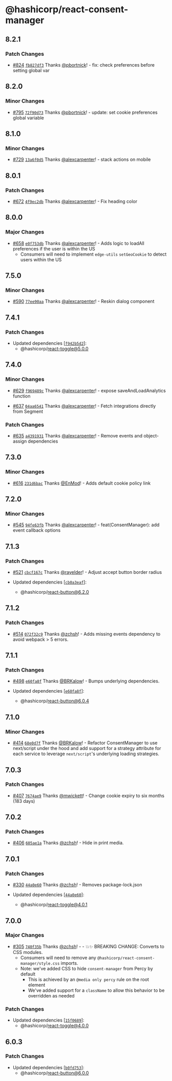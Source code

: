 # @hashicorp/react-consent-manager

## 8.2.1

### Patch Changes

- [#824](https://github.com/hashicorp/react-components/pull/824) [`fb827df3`](https://github.com/hashicorp/react-components/commit/fb827df377a04e47ae094b86eb88e97caae7e94c) Thanks [@pbortnick](https://github.com/pbortnick)! - fix: check preferences before setting global var

## 8.2.0

### Minor Changes

- [#795](https://github.com/hashicorp/react-components/pull/795) [`72f90d73`](https://github.com/hashicorp/react-components/commit/72f90d739cfd4387a2e524bc83fc187f9f7753c4) Thanks [@pbortnick](https://github.com/pbortnick)! - update: set cookie preferences global variable

## 8.1.0

### Minor Changes

- [#729](https://github.com/hashicorp/react-components/pull/729) [`13a6f0d5`](https://github.com/hashicorp/react-components/commit/13a6f0d5110c245d09188bcb998c19ea03565d3d) Thanks [@alexcarpenter](https://github.com/alexcarpenter)! - stack actions on mobile

## 8.0.1

### Patch Changes

- [#672](https://github.com/hashicorp/react-components/pull/672) [`4f9ec2db`](https://github.com/hashicorp/react-components/commit/4f9ec2dba23e8d1caedb63daa897220eb34ca76f) Thanks [@alexcarpenter](https://github.com/alexcarpenter)! - Fix heading color

## 8.0.0

### Major Changes

- [#658](https://github.com/hashicorp/react-components/pull/658) [`e0f753db`](https://github.com/hashicorp/react-components/commit/e0f753dbd942baff0fcee77918a003e4d2dbc2f5) Thanks [@alexcarpenter](https://github.com/alexcarpenter)! - Adds logic to loadAll preferences if the user is within the US
  - Consumers will need to implement `edge-utils` `setGeoCookie` to detect users within the US

## 7.5.0

### Minor Changes

- [#590](https://github.com/hashicorp/react-components/pull/590) [`77ee90aa`](https://github.com/hashicorp/react-components/commit/77ee90aab1b582ef1daffd075eb6cce8a13686e1) Thanks [@alexcarpenter](https://github.com/alexcarpenter)! - Reskin dialog component

## 7.4.1

### Patch Changes

- Updated dependencies [[`f942b5d2`](https://github.com/hashicorp/react-components/commit/f942b5d291c50cbdafe0e3c49319235ba87c1497)]:
  - @hashicorp/react-toggle@5.0.0

## 7.4.0

### Minor Changes

- [#629](https://github.com/hashicorp/react-components/pull/629) [`f969489c`](https://github.com/hashicorp/react-components/commit/f969489c704bc36fcf37ab12db19624bca73e642) Thanks [@alexcarpenter](https://github.com/alexcarpenter)! - expose saveAndLoadAnalytics function

* [#637](https://github.com/hashicorp/react-components/pull/637) [`04aa6541`](https://github.com/hashicorp/react-components/commit/04aa6541578aee4da36cf02876512dd2a7eea4af) Thanks [@alexcarpenter](https://github.com/alexcarpenter)! - Fetch integrations directly from Segment

### Patch Changes

- [#635](https://github.com/hashicorp/react-components/pull/635) [`a4391931`](https://github.com/hashicorp/react-components/commit/a4391931102eb03d95943d9ec30cd10709215067) Thanks [@alexcarpenter](https://github.com/alexcarpenter)! - Remove events and object-assign dependencies

## 7.3.0

### Minor Changes

- [#616](https://github.com/hashicorp/react-components/pull/616) [`231d6bac`](https://github.com/hashicorp/react-components/commit/231d6bacb380e1ea1ec2f6156a70b8b296dc635c) Thanks [@EnMod](https://github.com/EnMod)! - Adds default cookie policy link

## 7.2.0

### Minor Changes

- [#545](https://github.com/hashicorp/react-components/pull/545) [`94fe63fb`](https://github.com/hashicorp/react-components/commit/94fe63fb50bc6ee5067ccebf2cbec3da70b2a27f) Thanks [@alexcarpenter](https://github.com/alexcarpenter)! - feat(ConsentManager): add event callback options

## 7.1.3

### Patch Changes

- [#521](https://github.com/hashicorp/react-components/pull/521) [`cbcf167c`](https://github.com/hashicorp/react-components/commit/cbcf167cec21da83482c13effac2e44c6d2a54eb) Thanks [@rayelder](https://github.com/rayelder)! - Adjust accept button border radius

- Updated dependencies [[`cb0a3eaf`](https://github.com/hashicorp/react-components/commit/cb0a3eaf8fe9be30dc72b1b3e87ad6ed2e2e2b07)]:
  - @hashicorp/react-button@6.2.0

## 7.1.2

### Patch Changes

- [#514](https://github.com/hashicorp/react-components/pull/514) [`072f32c9`](https://github.com/hashicorp/react-components/commit/072f32c9b5473ec5282973d9746bcf350a0cd966) Thanks [@zchsh](https://github.com/zchsh)! - Adds missing events dependency to avoid webpack > 5 errors.

## 7.1.1

### Patch Changes

- [#498](https://github.com/hashicorp/react-components/pull/498) [`e60fa8f`](https://github.com/hashicorp/react-components/commit/e60fa8f437a98f97f6c0ed396f194192cf5e376e) Thanks [@BRKalow](https://github.com/BRKalow)! - Bumps underlying dependencies.

- Updated dependencies [[`e60fa8f`](https://github.com/hashicorp/react-components/commit/e60fa8f437a98f97f6c0ed396f194192cf5e376e)]:
  - @hashicorp/react-button@6.0.4

## 7.1.0

### Minor Changes

- [#414](https://github.com/hashicorp/react-components/pull/414) [`68e0d7f`](https://github.com/hashicorp/react-components/commit/68e0d7ffa02653c74ba38e50485528b4df310d03) Thanks [@BRKalow](https://github.com/BRKalow)! - Refactor ConsentManager to use next/script under the hood and add support for a strategy attribute for each service to leverage `next/script`'s underlying loading strategies.

## 7.0.3

### Patch Changes

- [#407](https://github.com/hashicorp/react-components/pull/407) [`7674ae9`](https://github.com/hashicorp/react-components/commit/7674ae9432a4bbc93fde9302c8408f8f76605eb8) Thanks [@mwickett](https://github.com/mwickett)! - Change cookie expiry to six months (183 days)

## 7.0.2

### Patch Changes

- [#406](https://github.com/hashicorp/react-components/pull/406) [`605ae1a`](https://github.com/hashicorp/react-components/commit/605ae1a3179855cf861b1bd86c7b7c9414761d3f) Thanks [@zchsh](https://github.com/zchsh)! - Hide in print media.

## 7.0.1

### Patch Changes

- [#330](https://github.com/hashicorp/react-components/pull/330) [`44a0e60`](https://github.com/hashicorp/react-components/commit/44a0e60b577a36978275ef1b0efa0e351a9802c6) Thanks [@zchsh](https://github.com/zchsh)! - Removes package-lock.json

- Updated dependencies [[`44a0e60`](https://github.com/hashicorp/react-components/commit/44a0e60b577a36978275ef1b0efa0e351a9802c6)]:
  - @hashicorp/react-toggle@4.0.1

## 7.0.0

### Major Changes

- [#305](https://github.com/hashicorp/react-components/pull/305) [`740f35b`](https://github.com/hashicorp/react-components/commit/740f35b2888c9cd0a2068408350e2e7efaa0ed32) Thanks [@zchsh](https://github.com/zchsh)! - - 💥✨ BREAKING CHANGE: Converts to CSS modules.
  - Consumers will need to remove any `@hashicorp/react-consent-manager/style.css` imports.
  - Note: we've added CSS to hide `consent-manager` from Percy by default
    - This is achieved by an `@media only percy` rule on the root element
    - We've added support for a `className` to allow this behavior to be overridden as needed

### Patch Changes

- Updated dependencies [[`15f0689`](https://github.com/hashicorp/react-components/commit/15f068946720d4c10ce5385683da18e8ade0088c)]:
  - @hashicorp/react-toggle@4.0.0

## 6.0.3

### Patch Changes

- Updated dependencies [[`b0fd753`](https://github.com/hashicorp/react-components/commit/b0fd753d7f9e5c4649424139712d4d2c5ec5ffd9)]:
  - @hashicorp/react-button@6.0.0
